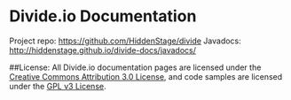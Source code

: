 Divide.io Documentation
===========
Project repo: https://github.com/HiddenStage/divide
Javadocs: http://hiddenstage.github.io/divide-docs/javadocs/

##License:
All Divide.io documentation pages are licensed under the [Creative Commons Attribution 3.0 License](http://creativecommons.org/licenses/by/3.0/), and code samples are licensed under the [GPL v3 License](http://www.gnu.org/copyleft/gpl.html).
